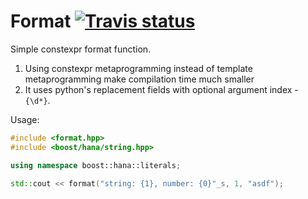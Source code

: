# Format <a target="_blank" href="https://travis-ci.org/napiknikkpek/format">![Travis status][badge.Travis]</a>

Simple constexpr format function.

1. Using constexpr metaprogramming instead of template metaprogramming make compilation time much smaller
1. It uses python's replacement fields with optional argument index - `{\d*}`.

Usage:
```cpp
#include <format.hpp>
#include <boost/hana/string.hpp>

using namespace boost::hana::literals;

std::cout << format("string: {1}, number: {0}"_s, 1, "asdf");
```



<!-- Links -->
[badge.Travis]: https://travis-ci.org/napiknikkpek/format.svg?branch=master
